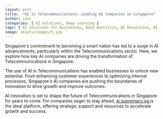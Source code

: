```yaml
---
layout: post
title:  "AI in Telecommunications: Leading AI Companies in Singapore"
author: jane
categories: [ AI Solutions, Deep Learning ]
tags: [ AI Solutions for Businesses, Data Analytics, AI Revolution, AI Transformation ]
image: assets/images/5.jpg
---
```


Singapore's commitment to becoming a smart nation has led to a surge in AI advancements, particularly within the Telecommunications sector. Here, we explore how key AI companies are driving the transformation of Telecommunications in Singapore.

The use of AI in Telecommunications has enabled businesses to unlock new potential. From enhancing customer experiences to optimizing internal processes, Singapore's AI companies are pushing the boundaries of innovation to drive growth and improve outcomes.

AI innovation is set to shape the future of Telecommunications in Singapore for years to come. For companies eager to stay ahead, <a href="https://ai.supremacy.sg" target="_blank"> ai.supremacy.sg </a> is the ideal platform, offering strategic support and resources to accelerate growth and success.

